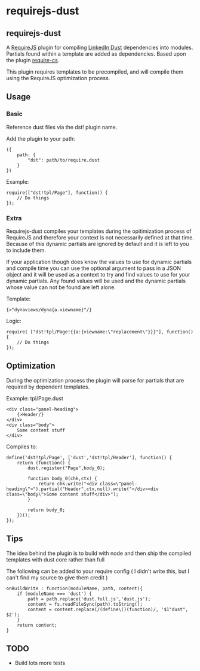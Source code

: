 requirejs-dust
==============

## requirejs-dust

A [RequireJS](http://requirejs.org/ "RequireJS") plugin for compiling [LinkedIn Dust](https://github.com/linkedin/dustjs "LinkedIn Dust on GitHub") dependencies into modules. Partials found within a template are added as dependencies. Based upon the plugin [require-cs](https://github.com/requirejs/require-cs).

This plugin requires templates to be precompiled, and will compile them using the RequireJS optimization process.

## Usage

### Basic

Reference dust files via the dst! plugin name.

Add the plugin to your path:

	({
		path: {
			"dst": path/to/require.dust
		}
	})

Example:

	require(["dst!tpl/Page"], function() {
		// Do things
	});

### Extra

Requirejs-dust compiles your templates during the opitimization process of RequireJS and therefore your context is not necessarily defined at that time. Because of this dynamic partials are ignored by default and it is left to you to include them.

If your application though does know the values to use for dynamic partials and compile time you can use the optional argument to pass in a JSON object and it will be used as a context to try and find values to use for your dynamic partials. Any found values will be used and the dynamic partials whose value can not be found are left alone.

Template:

	{>"dynaviews/dyna{a.viewname}"/}

Logic:

	require( ["dst!tpl/Page!{{a:{viewname:\"replacement\"}}}"], function() {
		// Do things
	});

## Optimization

During the optimization process the plugin will parse for partials that are required by dependent templates.

Example: tpl/Page.dust

	<div class="panel-heading">
		{>Header/}
	</div>
	<div class="body">
		Some content stuff
	</div>

Compiles to:
	
	define('dst!tpl/Page', ['dust','dst!tpl/Header'], function() {
		return (function() {
			dust.register("Page",body_0);
			
			function body_0(chk,ctx) {
				return chk.write("<div class=\"panel-heading\">").partial("Header",ctx,null).write("</div><div class=\"body\">Some content stuff</div>");
			}
			
			return body_0;
		})();
	});

## Tips

The idea behind the plugin is to build with node and then ship the compiled templates with dust core rather than full

The following can be added to your require config ( I didn't write this, but I can't find my source to give them credit )

	onBuildWrite : function(moduleName, path, content){
		if (moduleName === 'dust') {
		    path = path.replace('dust.full.js','dust.js');
		    content = fs.readFileSync(path).toString();
		    content = content.replace(/(define\()(function)/, '$1"dust", $2');
		}
	    return content;
  	}

## TODO

* Build lots more tests